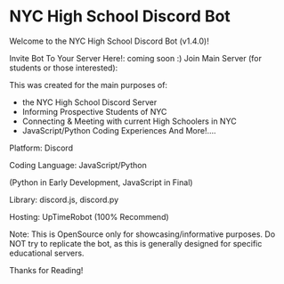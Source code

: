 # NYC High School Discord Bot

Welcome to the NYC High School Discord Bot (v1.4.0)!

Invite Bot To Your Server Here!: coming soon :)
Join Main Server (for students or those interested): 

This was created for the main purposes of:
- the NYC High School Discord Server
- Informing Prospective Students of NYC 
- Connecting & Meeting with current High Schoolers in NYC
- JavaScript/Python Coding Experiences
And More!....

Platform: Discord

Coding Language: JavaScript/Python

(Python in Early Development, JavaScript in Final)

Library: discord.js, discord.py 

Hosting: UpTimeRobot (100% Recommend)

Note: This is OpenSource only for showcasing/informative purposes. Do NOT try to replicate the bot, 
as this is generally designed for specific educational servers. 

Thanks for Reading!
